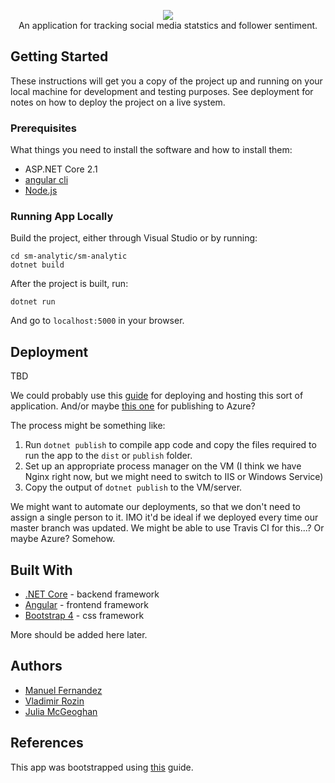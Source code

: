 <p align="center">
  <img src ="https://i.imgur.com/sdLrKkn.png" />
  <br>
  An application for tracking social media statstics and follower sentiment.
  <br>
</p>


## Getting Started

These instructions will get you a copy of the project up and running on your local machine for development and testing purposes. See deployment for notes on how to deploy the project on a live system.

### Prerequisites

What things you need to install the software and how to install them:

- ASP.NET Core 2.1
- [angular cli](https://angular.io/guide/quickstart) 
- [Node.js](https://nodejs.org/en/)

### Running App Locally

Build the project, either through Visual Studio or by running:

```
cd sm-analytic/sm-analytic
dotnet build
```

After the project is built, run:

```
dotnet run
```

And go to `localhost:5000` in your browser.

<!--## Viewing documentation

Written documentation can be found in the wiki.
To create generated documentation for angular:

```
npm i -g @compodoc/compodoc
cd ClientApp
compodoc -p src/tsconfig.app.json
```

To view this newly generated documentation, run:

```
compodoc -p src/tsconfig.app.json -s
```

Then view `localhost:/8080` in your browser.-->

## Deployment


TBD

We could probably use this [guide](https://docs.microsoft.com/en-us/aspnet/core/host-and-deploy/index?view=aspnetcore-2.2) for deploying and hosting this sort of application. And/or maybe [this one](https://docs.microsoft.com/en-us/aspnet/core/tutorials/publish-to-azure-webapp-using-vs?view=aspnetcore-2.2) for publishing to Azure?

The process might be something like:

1. Run `dotnet publish` to compile app code and copy the files required to run the app to the `dist` or `publish` folder.
2. Set up an appropriate process manager on the VM (I think we have Nginx right now, but we might need to switch to IIS or Windows Service)
3. Copy the output of `dotnet publish` to the VM/server.

We might want to automate our deployments, so that we don't need to assign a single person to it. IMO it'd be ideal if we deployed every time our master branch was updated. We might be able to use Travis CI for this...? Or maybe Azure? Somehow.


## Built With

* [.NET Core](https://dotnet.microsoft.com/download) - backend framework
* [Angular](https://angular.io/) - frontend framework
* [Bootstrap 4](https://getbootstrap.com/docs/4.0/getting-started/introduction/) - css framework

More should be added here later.

## Authors

- [Manuel Fernandez](https://github.com/PurpleBooth)
- [Vladimir Rozin](https://github.com/PurpleBooth)
- [Julia McGeoghan](https://github.com/PurpleBooth)

## References

This app was bootstrapped using [this](https://docs.microsoft.com/en-us/aspnet/core/client-side/spa/angular?view=aspnetcore-2.2&tabs=visual-studio) guide.

